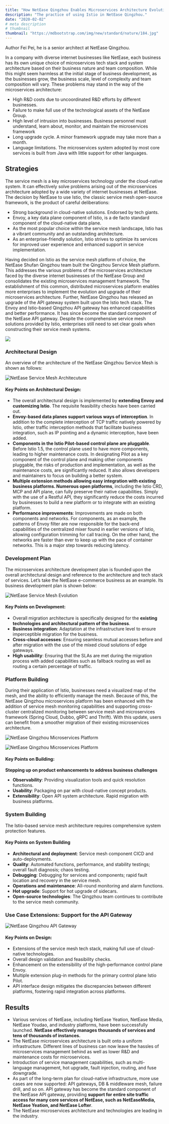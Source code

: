 ```yaml
---
title: "How NetEase Qingzhou Enables Microservices Architecture Evolution with Istio"
description: "The practice of using Istio in NetEase Qingzhou."
date: "2020-02-02"
# meta description
# thumbnail
thumbnail: "https://mdbootstrap.com/img/new/standard/nature/184.jpg"
---
```


Author Fei Pei, he is a senior architect at NetEase Qingzhou.

In a company with diverse internet businesses like NetEase, each business has its own unique choice of microservices tech stack and system architecture based on their business nature and team composition. While this might seem harmless at the initial stage of business development, as the businesses grow, the business scale, level of complexity and team composition will vary. These problems may stand in the way of the microservices architecture:

- High R&D costs due to uncoordinated R&D efforts by different businesses.
- Failure to make full use of the technological assets of the NetEase Group.
- High level of intrusion into businesses. Business personnel must understand, learn about, monitor, and maintain the microservices framework
- Long upgrade cycle. A minor framework upgrade may take more than a month.
- Language limitations. The microservices system adopted by most core services is built from Java with little support for other languages.

## Strategies

The service mesh is a key microservices technology under the cloud-native system. It can effectively solve problems arising out of the microservices architecture adopted by a wide variety of internet businesses at NetEase. The decision by NetEase to use Istio, the classic service mesh open-source framework, is the product of careful deliberations:

- Strong background in cloud-native solutions. Endorsed by tech giants.
- Envoy, a key data plane component of Istio, is a de facto standard component of the cloud-native data plane.
- As the most popular choice within the service mesh landscape, Istio has a vibrant community and an outstanding architecture.
- As an enterprise-friendly solution, Istio strives to optimize its services for improved user experience and enhanced support in service implementation.

Having decided on Istio as the service mesh platform of choice, the NetEase Shufan Qingzhou team built the Qingzhou Service Mesh platform. This addresses the various problems of the microservices architecture faced by the diverse internet businesses of the NetEase Group and consolidates the existing microservices management framework. The establishment of this common, distributed microservices platform enables more enterprises to implement the evolution and upgrade of their microservices architecture. Further, NetEase Qingzhou has released an upgrade of the API gateway system built upon the Istio tech stack. The Envoy and Istio-based Qingzhou API gateway has enhanced capabilities and better performance. It has since become the standard component of the NetEase API gateway.
Despite the comprehensive service mesh solutions provided by Istio, enterprises still need to set clear goals when constructing their service mesh systems.

![](008eGmZEly1gna7uuqkylj31cf0u0qv6.jpg)

### Architectural Design

An overview of the architecture of the NetEase Qingzhou Service Mesh is shown as follows:

![NetEase Service Mesh Architecuture](008eGmZEly1gna7su97x8j31340u0n2v.jpg)

#### Key Points on Architectural Design:

- The overall architectural design is implemented by **extending Envoy and customizing Istio**.  The requisite feasibility checks have been carried out.
- **Envoy-based data planes support various ways of interception**. In addition to the complete interception of TCP traffic natively powered by Istio, other traffic interception methods that facilitate business integration, such as IP pointing and a dynamic interception, have been added.
- **Components in the Istio Pilot-based control plane are pluggable**. Before Istio 1.5, the control plane used to have more components, leading to higher maintenance costs. In designating Pilot as a key component of the control plane and making other components pluggable, the risks of production and implementation, as well as the maintenance costs, are significantly reduced. It also allows developers and maintainers to focus on building a better system.
- **Multiple extension methods allowing easy integration with existing business platforms. Numerous open platforms**, including the Istio CRD, MCP and API plane, can fully preserve their native capabilities. Simply with the use of a Restful API, they significantly reduce the costs incurred by businesses to build a new platform or to integrate with an existing platform.
- **Performance improvements**: Improvements are made on both components and networks. For components, as an example, the patterns of Envoy filter are now responsible for the back-end capabilities of the centralized mixer found in earlier versions of Istio, allowing configuration trimming for call tracing. On the other hand, the networks are faster than ever to keep up with the pace of container networks. This is a major step towards reducing latency.

### Development Plan

The microservices architecture development plan is founded upon the overall architectural design and reference to the architecture and tech stack of services. Let’s take the NetEase e-commerce business as an example. Its business development plan is shown below:

![NetEase Service Mesh Evolution](008eGmZEly1gna7t5zhrjj310n0u00y7.jpg)

#### Key Points on Development:

- Overall migration architecture is specifically designed for the **existing technologies and architectural pattern of the business**.
- **Business integration**: Adaptation at the infrastructure level to ensure imperceptible migration for the business.
- **Cross-cloud accesses**: Ensuring seamless mutual accesses before and after migration with the use of the mixed cloud solutions of edge gateways.
- **High usability**: Ensuring that the SLAs are met during the migration process with added capabilities such as fallback routing as well as routing a certain percentage of traffic.

### Platform Building

During their application of Istio, businesses need a visualized map of the mesh, and the ability to efficiently manage the mesh. Because of this, the NetEase Qingzhou microservices platform has been enhanced with the addition of service mesh monitoring capabilities and supporting cross-cluster centralized monitoring between service mesh and microservices framework (Spring Cloud, Dubbo, gRPC and Thrift). With this update, users can benefit from a smoother migration of their existing microservices architecture.

![NetEase Qingzhou Microservices Platform](008eGmZEly1gna7trfexbj31o20u00ye.jpg)

![NetEase Qingzhou Microservices Platform](008eGmZEly1gna7tx19ffj31o20u018n.jpg)

#### Key Points on Building: 

**Stepping up on product enhancements to address business challenges**

- **Observability**: Providing visualization tools and quick resolution functions.
- **Usability**: Packaging on par with cloud-native concept products.
- **Extensibility**: Open API system architecture. Rapid migration with business platforms.

### System Building

The Istio-based service mesh architecture requires comprehensive system protection features.

#### Key Points on System Building

- **Architectural and deployment**: Service mesh component CICD and auto-deployments.
- **Quality**: Automated functions, performance, and stability testings; overall fault diagnosis; chaos testing.
- **Debugging**: Debugging for services and components; rapid fault location and recovery in the service mesh.
- **Operations and maintenance**: All-round monitoring and alarm functions.
- **Hot upgrade**: Support for hot upgrade of sidecars.
- **Open-source technologies**: The Qingzhou team continues to contribute to the service mesh community.

### Use Case Extensions: Support for the API Gateway

![NetEase Qingzhou API Gateway](008eGmZEly1gna7thob9yj30yr0u0n2f.jpg)

#### Key Points on Design:

- Extensions of the service mesh tech stack, making full use of cloud-native technologies.
- Overall design validation and feasibility checks.
- Enhancement on the extensibility of the high-performance control plane Envoy.
- Multiple extension plug-in methods for the primary control plane Istio Pilot.
- API interface design mitigates the discrepancies between different platforms, fostering rapid integration across platforms.

## Results

- Various services of NetEase, including NetEase Yeation, NetEase Media, NetEase Youdao, and industry platforms, have been successfully launched. **NetEase effectively manages thousands of services and tens of thousands of instances.**
- The NetEase microservices architecture is built onto a uniform infrastructure. Different lines of business can now leave the hassles of microservices management behind as well as lower R&D and maintenance costs for microservices.
- Introduction of service management capabilities, such as multi-language management, hot upgrade, fault injection, routing, and fuse downgrade.
- As part of the long-term plan for cloud-native infrastructure, more use cases are now supported: API gateways, DB & middleware mesh, failure drill, and so on. API gateway has become the standard component of the NetEase API gateway, providing **support for entire site traffic access for many core services of NetEase, such as NetEaseMedia, NetEase Yeation, and NetEase Lofter**.
- The NetEase microservices architecture and technologies are leading in the industry.
